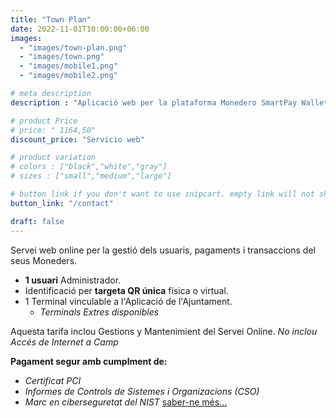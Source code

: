 ```yaml
---
title: "Town Plan"
date: 2022-11-01T10:00:00+06:00
images: 
  - "images/town-plan.png"
  - "images/town.png"
  - "images/mobile1.png"
  - "images/mobile2.png"

# meta description
description : "Aplicació web per la plataforma Monedero SmartPay Wallet"

# product Price
# price: " 1164,50"
discount_price: "Servicio web"

# product variation
# colors : ["black","white","gray"]
# sizes : ["small","medium","large"]

# button link if you don't want to use snipcart. empty link will not show button
button_link: "/contact"

draft: false
---
```


Servei web online per la gestió dels usuaris, pagaments i transaccions del seus Moneders.
- **1 usuari** Administrador.
- Identificació per **targeta QR única** física o virtual.
- 1 Terminal vinculable a l'Aplicació de l'Ajuntament.
    - *Terminals Extres disponibles*

Aquesta tarifa inclou Gestions y Mantenimient del Servei Online.
*No inclou Accés de Internet a Camp*

**Pagament segur amb cumplment de:**
- *Certificat PCI*
- *Informes de Controls de Sistemes i Organizacions (CSO)*
- *Marc en ciberseguretat del NIST*
[saber-ne més...](/terms-conditions/)
